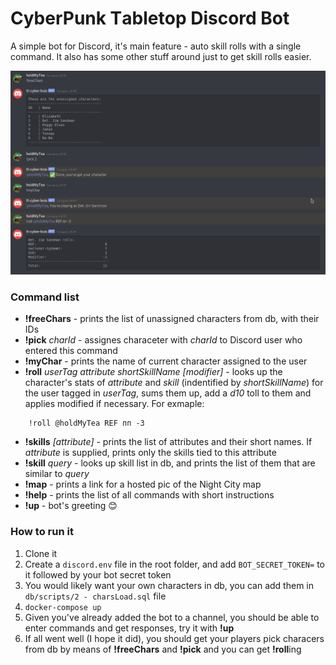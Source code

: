 # CуberPunk Tаblеtоp Discord Bot
A simple bot for Discord, it's main feature - auto skill rolls with a single command.
It also has some other stuff around just to get skill rolls easier.

![Screenshot of commands example](commandsSample.png)

### Command list
* **!freeChars** - prints the list of unassigned characters from db, with their IDs
* **!pick** *charId* - assignes characeter with *charId* to Discord user who entered this command
* **!myChar** - prints the name of current character assigned to the user
* **!roll** *userTag attribute shortSkillName [modifier]* - looks up the character's stats of *attribute* and *skill* (indentified by *shortSkillName*) for the user tagged in *userTag*, sums them up, add a *d10* toll to them and applies modified if necessary. For exmaple:
```
    !roll @holdMyTea REF пп -3
```
* **!skills** *[attribute]* - prints the list of attributes and their short names. If *attribute* is supplied, prints only the skills tied to this attribute
* **!skill** *query* - looks up skill list in db, and prints the list of them that are similar to *query*
* **!map** - prints a link for a hosted pic of the Night City map
* **!help** - prints the list of all commands with short instructions
* **!up** - bot's greeting :blush:

### How to run it
1. Clone it
2. Create a `discord.env` file in the root folder, and add `BOT_SECRET_TOKEN=` to it followed by your bot secret token
3. You would likely want your own characters in db, you can add them in `db/scripts/2 - charsLoad.sql` file
4. `docker-compose up`
5. Given you've already added the bot to a channel, you should be able to enter commands and get responses, try it with **!up**
6. If all went well (I hope it did), you should get your players pick characers from db by means of **!freeChars** and **!pick** and you can get **!roll**ing
